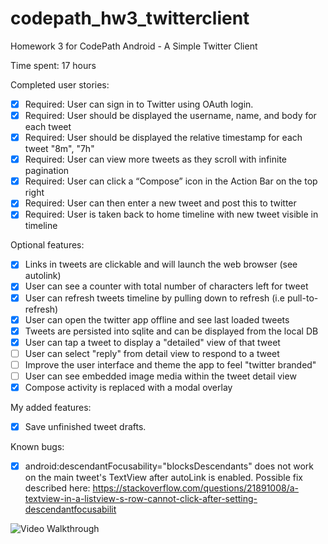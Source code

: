 # codepath_hw3_twitterclient
Homework 3 for CodePath Android - A Simple Twitter Client

Time spent: 17 hours

Completed user stories:

 * [X] Required: User can sign in to Twitter using OAuth login.
 * [X] Required: User should be displayed the username, name, and body for each tweet
 * [X] Required: User should be displayed the relative timestamp for each tweet "8m", "7h"
 * [X] Required: User can view more tweets as they scroll with infinite pagination
 * [X] Required: User can click a “Compose” icon in the Action Bar on the top right
 * [X] Required: User can then enter a new tweet and post this to twitter
 * [X] Required: User is taken back to home timeline with new tweet visible in timeline

Optional features:

 * [X] Links in tweets are clickable and will launch the web browser (see autolink)
 * [X] User can see a counter with total number of characters left for tweet
 * [X] User can refresh tweets timeline by pulling down to refresh (i.e pull-to-refresh)
 * [X] User can open the twitter app offline and see last loaded tweets
 * [X] Tweets are persisted into sqlite and can be displayed from the local DB
 * [X] User can tap a tweet to display a "detailed" view of that tweet
 * [ ] User can select "reply" from detail view to respond to a tweet
 * [ ] Improve the user interface and theme the app to feel "twitter branded"
 * [ ] User can see embedded image media within the tweet detail view
 * [X] Compose activity is replaced with a modal overlay

My added features:
 * [X] Save unfinished tweet drafts.

Known bugs:
 * [X] android:descendantFocusability="blocksDescendants" does not work on the main tweet's TextView after autoLink is enabled. Possible fix described here: https://stackoverflow.com/questions/21891008/a-textview-in-a-listview-s-row-cannot-click-after-setting-descendantfocusabilit

 ![Video Walkthrough](hw3.gif)
